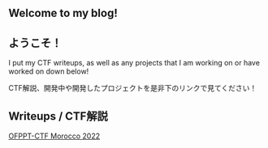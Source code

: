 ## Welcome to my blog!
## ようこそ！

I put my CTF writeups, as well as any projects that I am working on or have worked on down below!

CTF解説、開発中や開発したプロジェクトを是非下のリンクで見てください！

## Writeups / CTF解説
[OFPPT-CTF Morocco 2022](ofppt2022/index.md)
